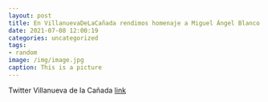 ```yaml
---
layout: post
title: En VillanuevaDeLaCañada rendimos homenaje a Miguel Ángel Blanco y a todas las víctimas del terrorismo con un minuto de silencio...
date: 2021-07-08 12:00:19
categories: uncategorized
tags:
- random
image: /img/image.jpg
caption: This is a picture
---
```

Twitter Villanueva de la Cañada [link](https://twitter.com/AytoVDLCanada/status/1412728928012230657)
